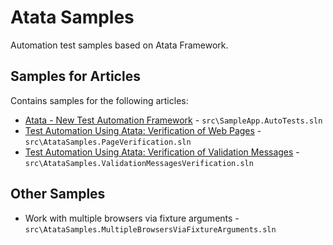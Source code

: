 # Atata Samples

Automation test samples based on Atata Framework.

## Samples for Articles
Contains samples for the following articles:

- [Atata - New Test Automation Framework](https://www.codeproject.com/Articles/1158365/Atata-New-Test-Automation-Framework) - `src\SampleApp.AutoTests.sln`
- [Test Automation Using Atata: Verification of Web Pages](https://www.codeproject.com/Articles/1173435/Test-Automation-Using-Atata-Verification-of-Pages) - `src\AtataSamples.PageVerification.sln`
- [Test Automation Using Atata: Verification of Validation Messages](https://www.codeproject.com/Articles/1177317/Test-Automation-Using-Atata-Validation-Messages) - `src\AtataSamples.ValidationMessagesVerification.sln`

## Other Samples
- Work with multiple browsers via fixture arguments - `src\AtataSamples.MultipleBrowsersViaFixtureArguments.sln`